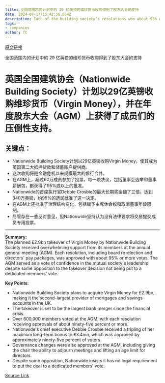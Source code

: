 ```yaml
---
title: 全国范围内的计划中的 29 亿英镑的维珍货币收购得到了股东大会的支持
date: 2024-07-17T15:42:56.864Z
description: Each of the building society’s resolutions won about 95% or more of members’ votes
tags: 
- companies
author: ft
---
```


[原文链接](https://ft.com/content/1a22ebd8-3cf9-44d6-b16b-5966bdb5c170)

全国范围内的计划中的 29 亿英镑的维珍货币收购得到了股东大会的支持

# 英国全国建筑协会（Nationwide Building Society）计划以29亿英镑收购维珍货币（Virgin Money），并在年度股东大会（AGM）上获得了成员们的压倒性支持。

## 关键点：
- Nationwide Building Society计划以29亿英镑收购Virgin Money，使其成为英国第二大抵押贷款和储蓄账户提供商。
- 这次收购将是金融危机以来规模最大的银行合并。
- 在AGM上，超过60万成员参加了投票，每一项决议，包括董事会选举和董事薪酬包，都获得了95%或以上的批准。
- Nationwide的首席执行官Debbie Crosbie的最大长期奖金翻了三倍，达到340万英镑，约95%的选民批准了这一决定。
- 在AGM上还批准了治理结构变化，包括赋予主席休会权和取消董事年龄限制。
- 尽管存在一些反对意见，但Nationwide坚持认为没有法律要求将交易提交成员专用投票。

---

 **Summary:**  
The planned £2.9bn takeover of Virgin Money by Nationwide Building Society received overwhelming support from its members at the annual general meeting (AGM). Each resolution, including board re-election and directors' pay packages, was approved with about 95% or more votes. The AGM served as a vote of confidence in the mutual society's leadership despite some opposition to the takeover decision not being put to a dedicated members' vote.

**Key Points:**  
- Nationwide Building Society plans to acquire Virgin Money for £2.9bn, making it the second-largest provider of mortgages and savings accounts in the UK.
- The takeover is set to be the largest bank merger since the financial crisis.
- Over 600,000 members voted at the AGM, with each resolution receiving approvals of about ninety-five percent or more.
- Nationwide's chief executive Debbie Crosbie received a tripling of her maximum long-term bonus to £3.4mn, which was approved by approximately ninety-five percent of voters.
- Governance changes were also approved at the AGM, including giving the chair the ability to adjourn meetings and lifting an age limit for directors.
- Despite some opposition, Nationwide insists it has no legal requirement to put the deal to a dedicated members' vote.

[Source Link](https://ft.com/content/1a22ebd8-3cf9-44d6-b16b-5966bdb5c170)

